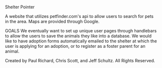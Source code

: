 Shelter Pointer

A website that utilizes petfinder.com's api to allow users to search for pets in the area. Maps are provided through Google.

GOALS
We eventually want to set up unique user pages through handlebars to allow the users to save the animals they like into a database.
We would like to have adoption forms automatically emailed to the shelter at which the user is applying for an adoption, or to register as a foster parent for an animal.

Created by Paul Richard, Chris Scott, and Jeff Schultz.
All Rights Reserved.
